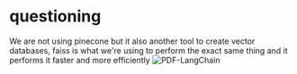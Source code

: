 # questioning
We are not using pinecone but it also another tool to create vector databases, faiss is what we're using to perform the exact same thing and it performs it faster and more efficiently
![PDF-LangChain](https://github.com/user-attachments/assets/8286bcc0-2a02-450c-8682-0e491ae82917)
